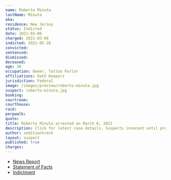 ```yaml
---
name: Roberto Minuta
lastName: Minuta
aka:
residence: New Jersey
status: Indicted
date: 2021-03-06
charged: 2021-03-06
indicted: 2021-05-26
convicted:
sentenced:
dismissed:
deceased:
age: 36
occupation: Owner, Tattoo Parlor
affiliations: Oath Keepers
jurisdiction: Federal
image: /images/preview/roberto-minuta.jpg
suspect: roberto-minuta.jpg
booking:
courtroom:
courthouse:
raid:
perpwalk:
quote:
title: Roberto Minuta arrested on March 6, 2021
description: Click for latest case details. Suspects innocent until proven guilty.
author: seditiontrack
layout: suspect
published: true
charges:
---
```


- [News Report](https://www.nbcnewyork.com/investigations/roger-stone-associate-with-oath-keepers-ties-arrested-on-capitol-riot-charges/2930533/)
- [Statement of Facts](https://extremism.gwu.edu/sites/g/files/zaxdzs2191/f/Roberto%20Minuta%20Criminal%20Complaint%20and%20Affidavit_Redacted.pdf)
- [Indictment](https://www.justice.gov/usao-dc/case-multi-defendant/file/1410751/download)
